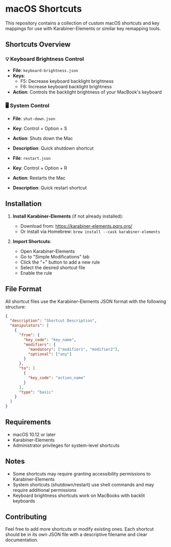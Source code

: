 # macOS Shortcuts

This repository contains a collection of custom macOS shortcuts and key mappings for use with Karabiner-Elements or similar key remapping tools.

## Shortcuts Overview

### 💡 Keyboard Brightness Control
- **File**: `keyboard-brightness.json`
- **Keys**: 
  - F5: Decrease keyboard backlight brightness
  - F6: Increase keyboard backlight brightness
- **Action**: Controls the backlight brightness of your MacBook's keyboard

### 🖥️ System Control
- **File**: `shut-down.json`
- **Key**: Control + Option + S
- **Action**: Shuts down the Mac
- **Description**: Quick shutdown shortcut

- **File**: `restart.json`
- **Key**: Control + Option + R
- **Action**: Restarts the Mac
- **Description**: Quick restart shortcut

## Installation

1. **Install Karabiner-Elements** (if not already installed):
   - Download from: https://karabiner-elements.pqrs.org/
   - Or install via Homebrew: `brew install --cask karabiner-elements`

2. **Import Shortcuts**:
   - Open Karabiner-Elements
   - Go to "Simple Modifications" tab
   - Click the "+" button to add a new rule
   - Select the desired shortcut file
   - Enable the rule

## File Format

All shortcut files use the Karabiner-Elements JSON format with the following structure:

```json
{
  "description": "Shortcut Description",
  "manipulators": [
    {
      "from": {
        "key_code": "key_name",
        "modifiers": {
          "mandatory": ["modifier1", "modifier2"],
          "optional": ["any"]
        }
      },
      "to": [
        {
          "key_code": "action_name"
        }
      ],
      "type": "basic"
    }
  ]
}
```

## Requirements

- macOS 10.12 or later
- Karabiner-Elements
- Administrator privileges for system-level shortcuts

## Notes

- Some shortcuts may require granting accessibility permissions to Karabiner-Elements
- System shortcuts (shutdown/restart) use shell commands and may require additional permissions
- Keyboard brightness shortcuts work on MacBooks with backlit keyboards

## Contributing

Feel free to add more shortcuts or modify existing ones. Each shortcut should be in its own JSON file with a descriptive filename and clear documentation.
